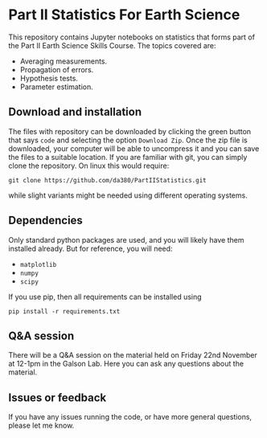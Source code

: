 # Part II Statistics For Earth Science

This repository contains Jupyter notebooks on statistics that forms part of the Part II Earth Science Skills Course. The topics covered are:

- Averaging measurements.
- Propagation of errors.
- Hypothesis tests.
- Parameter estimation. 

## Download and installation

The files with repository can be downloaded by clicking the green button that says `code` and selecting the option `Download Zip`. Once the zip file is downloaded, your computer will be able to uncompress it and you can save the files to a suitable location. If you are familiar with git, you can simply clone the repository. On linux this would require:

`git clone https://github.com/da380/PartIIStatistics.git`

while slight variants might be needed using different operating systems. 

## Dependencies

Only standard python packages are used, and you will likely have them installed already. But for reference, you will need:

- `matplotlib`
- `numpy`
- `scipy`

If you use pip, then all requirements can be installed using

`pip install -r requirements.txt`

## Q&A session

There will be a Q&A session on the material held on Friday 22nd November at 12-1pm in the Galson Lab. Here you can ask any questions about the material. 

## Issues or feedback

If you have any issues running the code, or have more general questions, please let me know. 
